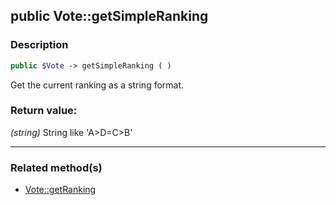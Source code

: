 ## public Vote::getSimpleRanking

### Description    

```php
public $Vote -> getSimpleRanking ( )
```

Get the current ranking as a string format.    


### Return value:   

*(string)* String like 'A>D=C>B'


---------------------------------------

### Related method(s)      

* [Vote::getRanking](../Vote%20Class/public%20Vote--getRanking.md)    
